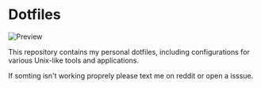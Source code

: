# Dotfiles

![Preview](https://www.reddit.com/r/unixporn/comments/195uo4t/i3wm_my_proper_setup_from_now_on_psdotfiles_are/)

This repository contains my personal dotfiles, including configurations for various Unix-like tools and applications.

If somting isn't working proprely please text me on reddit or open a isssue.
